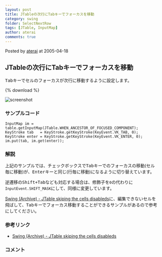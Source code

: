 ```yaml
---
layout: post
title: JTableの次行にTabキーでフォーカスを移動
category: swing
folder: SelectNextRow
tags: [JTable, InputMap]
author: aterai
comments: true
---
```


Posted by [aterai](http://terai.xrea.jp/aterai.html) at 2005-04-18

## JTableの次行にTabキーでフォーカスを移動
<kbd>Tab</kbd>キーでセルのフォーカスが次行に移動するように設定します。

{% download %}

![screenshot](https://lh6.googleusercontent.com/_9Z4BYR88imo/TQTS5aM0UvI/AAAAAAAAAjg/g-wlrmrzml8/s800/SelectNextRow.png)

### サンプルコード
<pre class="prettyprint"><code>InputMap im = table.getInputMap(JTable.WHEN_ANCESTOR_OF_FOCUSED_COMPONENT);
KeyStroke tab   = KeyStroke.getKeyStroke(KeyEvent.VK_TAB, 0);
KeyStroke enter = KeyStroke.getKeyStroke(KeyEvent.VK_ENTER, 0);
im.put(tab, im.get(enter));
</code></pre>

### 解説
上記のサンプルでは、チェックボックスで<kbd>Tab</kbd>キーでのフォーカスの移動(セル毎に移動)が、<kbd>Enter</kbd>キーと同じ(行毎に移動)になるように切り替えています。

逆遷移の<kbd>Shift+Tab</kbd>なども対応する場合は、修飾子を`0`の代わりに`InputEvent.SHIFT_MASK`にして、同様に変更しています。

[Swing (Archive) - JTable skiping the cells disableds](https://forums.oracle.com/thread/1484284)に、編集できないセルを飛ばして、<kbd>Tab</kbd>キーでフォーカス移動することができるサンプルがあるので参考にしてください。

### 参考リンク
- [Swing (Archive) - JTable skiping the cells disableds](https://forums.oracle.com/thread/1484284)

<!-- dummy comment line for breaking list -->

### コメント
